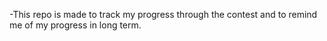 -This repo is made to track my progress through the contest and to remind me of my progress in long term.
